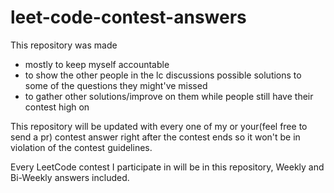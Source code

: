 # leet-code-contest-answers
This repository was made
- mostly to keep myself accountable
- to show the other people in the lc discussions possible solutions to some of the questions they might've missed
- to gather other solutions/improve on them while people still have their contest high on

This repository will be updated with every one of my or your(feel free to send a pr) contest answer right after the contest ends so it won't be in violation of the contest guidelines.

Every LeetCode contest I participate in will be in this repository, Weekly and Bi-Weekly answers included.
